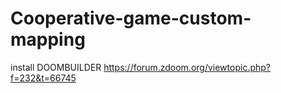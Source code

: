 # Cooperative-game-custom-mapping

install DOOMBUILDER 
https://forum.zdoom.org/viewtopic.php?f=232&t=66745
